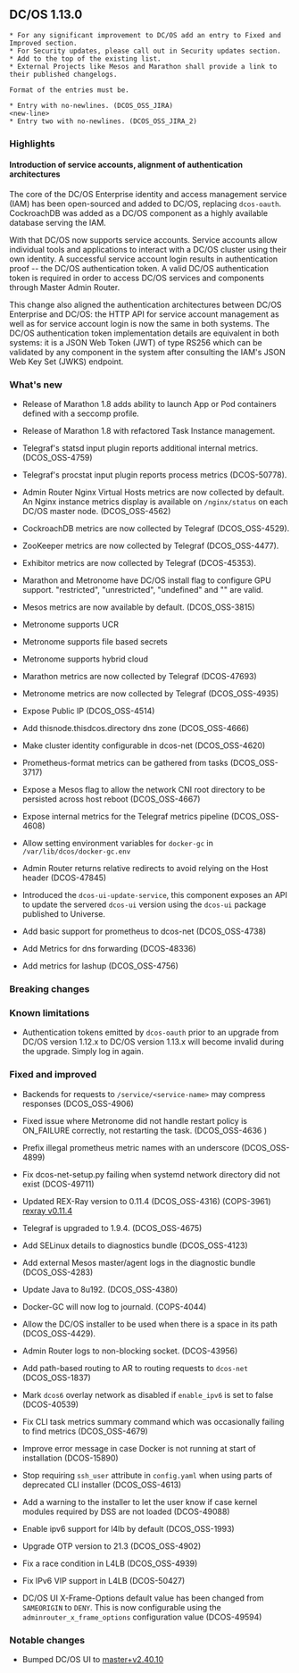 ## DC/OS 1.13.0

```
* For any significant improvement to DC/OS add an entry to Fixed and Improved section.
* For Security updates, please call out in Security updates section.
* Add to the top of the existing list.
* External Projects like Mesos and Marathon shall provide a link to their published changelogs.

Format of the entries must be.

* Entry with no-newlines. (DCOS_OSS_JIRA)
<new-line>
* Entry two with no-newlines. (DCOS_OSS_JIRA_2)
```


### Highlights

#### Introduction of service accounts, alignment of authentication architectures

The core of the DC/OS Enterprise identity and access management service (IAM) has been open-sourced and added to DC/OS, replacing `dcos-oauth`. CockroachDB was added as a DC/OS component as a highly available database serving the IAM.

With that DC/OS now supports service accounts. Service accounts allow individual tools and applications to interact with a DC/OS cluster using their own identity. A successful service account login results in authentication proof -- the DC/OS authentication token. A valid DC/OS authentication token is required in order to access DC/OS services and components through Master Admin Router.

This change also aligned the authentication architectures between DC/OS Enterprise and DC/OS: the HTTP API for service account management as well as for service account login is now the same in both systems. The DC/OS authentication token implementation details are equivalent in both systems: it is a JSON Web Token (JWT) of type RS256 which can be validated by any component in the system after consulting the IAM's JSON Web Key Set (JWKS) endpoint.


### What's new

* Release of Marathon 1.8 adds ability to launch App or Pod containers defined with a seccomp profile.

* Release of Marathon 1.8 with refactored Task Instance management.

* Telegraf's statsd input plugin reports additional internal metrics. (DCOS_OSS-4759)

* Telegraf's procstat input plugin reports process metrics (DCOS-50778).

* Admin Router Nginx Virtual Hosts metrics are now collected by default. An Nginx instance metrics display is available on `/nginx/status` on each DC/OS master node. (DCOS_OSS-4562)

* CockroachDB metrics are now collected by Telegraf (DCOS_OSS-4529).

* ZooKeeper metrics are now collected by Telegraf (DCOS_OSS-4477).

* Exhibitor metrics are now collected by Telegraf (DCOS-45353).

* Marathon and Metronome have DC/OS install flag to configure GPU support.  "restricted", "unrestricted", "undefined" and "" are valid.

* Mesos metrics are now available by default. (DCOS_OSS-3815)

* Metronome supports UCR

* Metronome supports file based secrets

* Metronome supports hybrid cloud

* Marathon metrics are now collected by Telegraf (DCOS-47693)

* Metronome metrics are now collected by Telegraf (DCOS_OSS-4935)

* Expose Public IP (DCOS_OSS-4514)

* Add thisnode.thisdcos.directory dns zone (DCOS_OSS-4666)

* Make cluster identity configurable in dcos-net (DCOS_OSS-4620)

* Prometheus-format metrics can be gathered from tasks (DCOS_OSS-3717)

* Expose a Mesos flag to allow the network CNI root directory to be persisted across host reboot (DCOS_OSS-4667)

* Expose internal metrics for the Telegraf metrics pipeline (DCOS_OSS-4608)

* Allow setting environment variables for `docker-gc` in `/var/lib/dcos/docker-gc.env`

* Admin Router returns relative redirects to avoid relying on the Host header (DCOS-47845)

* Introduced the `dcos-ui-update-service`, this component exposes an API to update the servered `dcos-ui` version using the `dcos-ui` package published to Universe.

* Add basic support for prometheus to dcos-net (DCOS_OSS-4738)

* Add Metrics for dns forwarding (DCOS-48336)

* Add metrics for lashup (DCOS_OSS-4756)


### Breaking changes


### Known limitations

* Authentication tokens emitted by `dcos-oauth` prior to an upgrade from DC/OS version 1.12.x to DC/OS version 1.13.x will become invalid during the upgrade. Simply log in again.


### Fixed and improved

* Backends for requests to `/service/<service-name>` may compress responses (DCOS_OSS-4906)

* Fixed issue where Metronome did not handle restart policy is ON_FAILURE correctly, not restarting the task. (DCOS_OSS-4636 )

* Prefix illegal prometheus metric names with an underscore (DCOS_OSS-4899)

* Fix dcos-net-setup.py failing when systemd network directory did not exist (DCOS-49711)
* Updated REX-Ray version to 0.11.4 (DCOS_OSS-4316) (COPS-3961) [rexray v0.11.4](https://github.com/rexray/rexray/releases/tag/v0.11.4)

* Telegraf is upgraded to 1.9.4. (DCOS_OSS-4675)

* Add SELinux details to diagnostics bundle (DCOS_OSS-4123)

* Add external Mesos master/agent logs in the diagnostic bundle (DCOS_OSS-4283)

* Update Java to 8u192. (DCOS_OSS-4380)

* Docker-GC will now log to journald. (COPS-4044)

* Allow the DC/OS installer to be used when there is a space in its path (DCOS_OSS-4429).

* Admin Router logs to non-blocking socket. (DCOS-43956)

* Add path-based routing to AR to routing requests to `dcos-net` (DCOS_OSS-1837)

* Mark `dcos6` overlay network as disabled if `enable_ipv6` is set to false (DCOS-40539)

* Fix CLI task metrics summary command which was occasionally failing to find metrics (DCOS_OSS-4679)

* Improve error message in case Docker is not running at start of installation (DCOS-15890)

* Stop requiring `ssh_user` attribute in `config.yaml` when using parts of deprecated CLI installer (DCOS_OSS-4613)

* Add a warning to the installer to let the user know if case kernel modules required by DSS are not loaded (DCOS-49088)

* Enable ipv6 support for l4lb by default (DCOS_OSS-1993)

* Upgrade OTP version to 21.3 (DCOS_OSS-4902)

* Fix a race condition in L4LB (DCOS_OSS-4939)

* Fix IPv6 VIP support in L4LB (DCOS-50427)

* DC/OS UI X-Frame-Options default value has been changed from `SAMEORIGIN` to `DENY`. This is now configurable using the `adminrouter_x_frame_options` configuration value (DCOS-49594)

### Notable changes

* Bumped DC/OS UI to [master+v2.40.10](https://github.com/dcos/dcos-ui/releases/tag/master%2Bv2.40.10)
